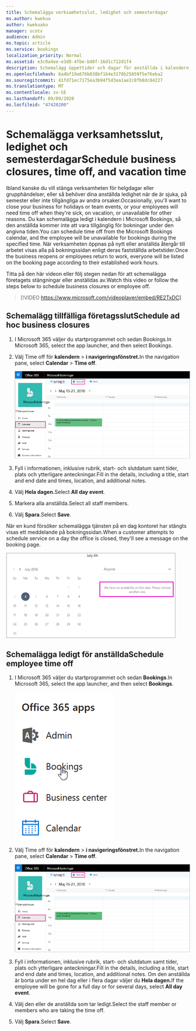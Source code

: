 ```yaml
---
title: Schemalägga verksamhetsslut, ledighet och semesterdagar
ms.author: kwekua
author: kwekuako
manager: scotv
audience: Admin
ms.topic: article
ms.service: bookings
localization_priority: Normal
ms.assetid: e3c0a4ee-e3d8-4fbe-bd8f-16d1c712d1f4
description: Schemalägg öppettider och dagar för anställda i kalendern i Bookings så att anställda markeras som ej tillgängliga för bokningar under de angivna tiderna.
ms.openlocfilehash: 6a4bf19a676b838bf164e3170b25659f5e76eba2
ms.sourcegitcommit: 41fd71ec7175ea3b94f5d3ea1ae2c8fb8dc84227
ms.translationtype: MT
ms.contentlocale: sv-SE
ms.lasthandoff: 09/09/2020
ms.locfileid: "47420200"
---
```

# <a name="schedule-business-closures-time-off-and-vacation-time"></a><span data-ttu-id="3d280-103">Schemalägga verksamhetsslut, ledighet och semesterdagar</span><span class="sxs-lookup"><span data-stu-id="3d280-103">Schedule business closures, time off, and vacation time</span></span>

<span data-ttu-id="3d280-104">Ibland kanske du vill stänga verksamheten för helgdagar eller grupphändelser, eller så behöver dina anställda ledighet när de är sjuka, på semester eller inte tillgängliga av andra orsaker.</span><span class="sxs-lookup"><span data-stu-id="3d280-104">Occasionally, you'll want to close your business for holidays or team events, or your employees will need time off when they're sick, on vacation, or unavailable for other reasons.</span></span> <span data-ttu-id="3d280-105">Du kan schemalägga ledigt i kalendern i Microsoft Bookings, så den anställda kommer inte att vara tillgänglig för bokningar under den angivna tiden.</span><span class="sxs-lookup"><span data-stu-id="3d280-105">You can schedule time off from the Microsoft Bookings calendar, and the employee will be unavailable for bookings during the specified time.</span></span> <span data-ttu-id="3d280-106">När verksamheten öppnas på nytt eller anställda återgår till arbetet visas alla på bokningssidan enligt deras fastställda arbetstider.</span><span class="sxs-lookup"><span data-stu-id="3d280-106">Once the business reopens or employees return to work, everyone will be listed on the booking page according to their established work hours.</span></span>

<span data-ttu-id="3d280-107">Titta på den här videon eller följ stegen nedan för att schemalägga företagets stängningar eller anställdas av.</span><span class="sxs-lookup"><span data-stu-id="3d280-107">Watch this video or follow the steps below to schedule business closures or employee off.</span></span>

> [!VIDEO https://www.microsoft.com/videoplayer/embed/RE2TxDC]

## <a name="schedule-ad-hoc-business-closures"></a><span data-ttu-id="3d280-108">Schemalägg tillfälliga företagsslut</span><span class="sxs-lookup"><span data-stu-id="3d280-108">Schedule ad hoc business closures</span></span>

1. <span data-ttu-id="3d280-109">I Microsoft 365 väljer du startprogrammet och sedan Bookings.</span><span class="sxs-lookup"><span data-stu-id="3d280-109">In Microsoft 365, select the app launcher, and then select Bookings.</span></span>

1. <span data-ttu-id="3d280-110">Välj Time off för **kalendern** \> **i navigeringsfönstret.**</span><span class="sxs-lookup"><span data-stu-id="3d280-110">In the navigation pane, select **Calendar** \> **Time off**.</span></span>

   ![Bild av kalendervyn i Bookings och knappen ledigt](../media/bookings-calendar-timeoff.png)

1. <span data-ttu-id="3d280-112">Fyll i informationen, inklusive rubrik, start- och slutdatum samt tider, plats och ytterligare anteckningar.</span><span class="sxs-lookup"><span data-stu-id="3d280-112">Fill in the details, including a title, start and end date and times, location, and additional notes.</span></span>

1. <span data-ttu-id="3d280-113">Välj **Hela dagen.**</span><span class="sxs-lookup"><span data-stu-id="3d280-113">Select **All day event**.</span></span>

1. <span data-ttu-id="3d280-114">Markera alla anställda.</span><span class="sxs-lookup"><span data-stu-id="3d280-114">Select all staff members.</span></span>

1. <span data-ttu-id="3d280-115">Välj **Spara**.</span><span class="sxs-lookup"><span data-stu-id="3d280-115">Select **Save**.</span></span>

<span data-ttu-id="3d280-116">När en kund försöker schemalägga tjänsten på en dag kontoret har stängts visas ett meddelande på bokningssidan.</span><span class="sxs-lookup"><span data-stu-id="3d280-116">When a customer attempts to schedule service on a day the office is closed, they'll see a message on the booking page.</span></span>

   ![Bild av exempelmeddelande som kunden ser när de försöker boka under ledigt](../media/bookings-timeoff-message.png)

## <a name="schedule-employee-time-off"></a><span data-ttu-id="3d280-118">Schemalägga ledigt för anställda</span><span class="sxs-lookup"><span data-stu-id="3d280-118">Schedule employee time off</span></span>

1. <span data-ttu-id="3d280-119">I Microsoft 365 väljer du startprogrammet och sedan **Bookings**.</span><span class="sxs-lookup"><span data-stu-id="3d280-119">In Microsoft 365, select the app launcher, and then select **Bookings**.</span></span>

   ![Bild på startprogrammet](../media/bookings-applauncher.png)

1. <span data-ttu-id="3d280-121">Välj Time off för **kalendern** \> **i navigeringsfönstret.**</span><span class="sxs-lookup"><span data-stu-id="3d280-121">In the navigation pane, select **Calendar** \> **Time off**.</span></span>

   ![Bild av kalendervyn i Bookings och knappen ledigt](../media/bookings-calendar-timeoff.png)

1. <span data-ttu-id="3d280-123">Fyll i informationen, inklusive rubrik, start- och slutdatum samt tider, plats och ytterligare anteckningar.</span><span class="sxs-lookup"><span data-stu-id="3d280-123">Fill in the details, including a title, start and end date and times, location, and additional notes.</span></span> <span data-ttu-id="3d280-124">Om den anställda är borta under en hel dag eller i flera dagar väljer du **Hela dagen.**</span><span class="sxs-lookup"><span data-stu-id="3d280-124">If the employee will be gone for a full day or for several days, select **All day event**.</span></span>

1. <span data-ttu-id="3d280-125">Välj den eller de anställda som tar ledigt.</span><span class="sxs-lookup"><span data-stu-id="3d280-125">Select the staff member or members who are taking the time off.</span></span>

1. <span data-ttu-id="3d280-126">Välj **Spara**.</span><span class="sxs-lookup"><span data-stu-id="3d280-126">Select **Save**.</span></span>
